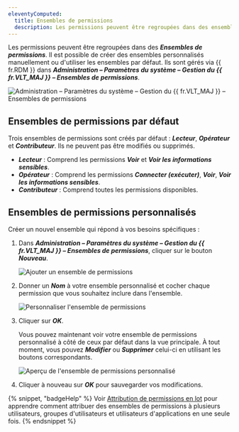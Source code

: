 ```yaml
---
eleventyComputed:
  title: Ensembles de permissions
  description: Les permissions peuvent être regroupées dans des ensembles de permissions. Il est possible de créer des ensembles personnalisés manuellement ou d'utiliser les ensembles par défaut. Ils sont gérés via le {{ fr.RDM }} dans Administration – Paramètres du système – Gestion du {{ fr.VLT_MAJ }} – Ensembles de permissions.
---
```

Les permissions peuvent être regroupées dans des ***Ensembles de permissions***. Il est possible de créer des ensembles personnalisés manuellement ou d'utiliser les ensembles par défaut. Ils sont gérés via {{ fr.RDM }} dans ***Administration – Paramètres du système – Gestion du {{ fr.VLT_MAJ }} – Ensembles de permissions***.

![Administration – Paramètres du système – Gestion du {{ fr.VLT_MAJ }} – Ensembles de permissions](https://cdnweb.devolutions.net/docs/docs_en_rdm_mac_RDMMac2097.png)

## Ensembles de permissions par défaut

Trois ensembles de permissions sont créés par défaut : ***Lecteur***, ***Opérateur*** et ***Contributeur***. Ils ne peuvent pas être modifiés ou supprimés.
* ***Lecteur*** : Comprend les permissions ***Voir*** et ***Voir les informations sensibles***.
* ***Opérateur*** : Comprend les permissions ***Connecter (exécuter)***, ***Voir***, ***Voir les informations sensibles***.
* ***Contributeur*** : Comprend toutes les permissions disponibles.

## Ensembles de permissions personnalisés

Créer un nouvel ensemble qui répond à vos besoins spécifiques :

1. Dans ***Administration – Paramètres du système – Gestion du {{ fr.VLT_MAJ }} – Ensembles de permissions***, cliquer sur le bouton ***Nouveau***.

   ![Ajouter un ensemble de permissions](https://cdnweb.devolutions.net/docs/docs_en_rdm_mac_RDMMac2098.png)

1. Donner un ***Nom*** à votre ensemble personnalisé et cocher chaque permission que vous souhaitez inclure dans l'ensemble.

   ![Personnaliser l'ensemble de permissions](https://cdnweb.devolutions.net/docs/docs_en_rdm_mac_RDMMac2099.png)

1. Cliquer sur ***OK***.

   Vous pouvez maintenant voir votre ensemble de permissions personnalisé à côté de ceux par défaut dans la vue principale. À tout moment, vous pouvez ***Modifier*** ou ***Supprimer*** celui-ci en utilisant les boutons correspondants.

   ![Aperçu de l'ensemble de permissions personnalisé](https://cdnweb.devolutions.net/docs/docs_en_rdm_mac_RDMMac2100.png)

1. Cliquer à nouveau sur ***OK*** pour sauvegarder vos modifications.

{% snippet, "badgeHelp" %}
Voir [Attribution de permissions en lot](/rdm/mac/commands/administration/system-settings/vault-management/batch-grant-access) pour apprendre comment attribuer des ensembles de permissions à plusieurs utilisateurs, groupes d'utilisateurs et utilisateurs d'applications en une seule fois.
{% endsnippet %}
